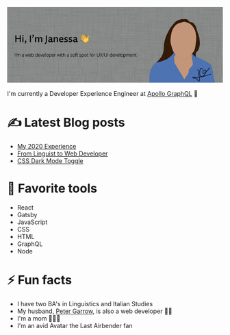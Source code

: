 ![Hi, I'm Janessa! I'm a web developer with a soft spot for UX/UI development](./github-readme-banner.png)

I'm currently a Developer Experience Engineer at [Apollo GraphQL](https://www.apollographql.com/) 🚀

<!--
<div class=".d-flex><a href="https://twitter.com/JanessaGarrow"><img src="./twitter-icon.png" alt="Twitter icon"/></a><a href="https://janessagarrow.com/"><img src="./computer-icon.png" alt="Computer icon"/></a></div>
-->

<!--
<div align="center">[![Twitter icon](./twitter-icon.png)](https://twitter.com/JanessaGarrow) [![Computer icon](./computer-icon.png)](https://janessagarrow.com/)</div>
-->

# ✍️ Latest Blog posts 
<!-- BLOG-POST-LIST:START -->
- [My 2020 Experience](https://janessagarrow.com/blog/2020-review/)
- [From Linguist to Web Developer](https://janessagarrow.com/blog/from-linguist-to-web-developer/)
- [CSS Dark Mode Toggle](https://janessagarrow.com/blog/css-dark-mode-toggle/)
<!-- BLOG-POST-LIST:END -->

# 🔨 Favorite tools
- React
- Gatsby
- JavaScript
- CSS
- HTML
- GraphQL
- Node


# ⚡ Fun facts
- I have two BA's in Linguistics and Italian Studies
- My husband, [Peter Garrow](https://petergarrow.com/), is also a web developer 👨‍💻
- I'm a mom 👨‍👩‍👧
- I'm an avid Avatar the Last Airbender fan

<!--
**jgarrow/jgarrow** is a ✨ _special_ ✨ repository because its `README.md` (this file) appears on your GitHub profile.

Here are some ideas to get you started:

- 🔭 I’m currently working on ...
- 🌱 I’m currently learning ...
- 👯 I’m looking to collaborate on ...
- 🤔 I’m looking for help with ...
- 💬 Ask me about ...
- 📫 How to reach me: ...
- 😄 Pronouns: ...
- ⚡ Fun fact: ...
-->
